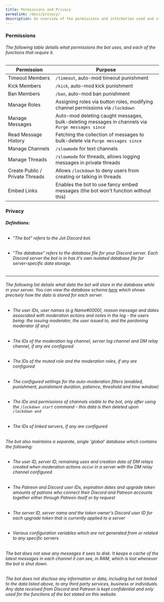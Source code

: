 ```yaml
---
title: Permissions and Privacy
permalink: /docs/privacy/
description: An overview of the permissions and information used and stored by the Jot.
---
```

<div class="panel panel-primary">
	<div class="panel-heading">
		<h3 class="panel-title" id="permissions">Permissions</h3>
	</div>
	<div class="panel-body">
    <table class="table table-striped table-hover ">
  <thead>
    <h6>The following table details what permissions the bot uses, and each of the functions that require it.</h6>
    <tr>
      <th>Permission</th>
      <th>Purpose</th>
    </tr>
  </thead>
  <tbody>
    <tr>
      <td>Timeout Members</td>
      <td><code>/timeout</code>, auto-mod timeout punishment</td>
    </tr>
    <tr>
      <td>Kick Members</td>
      <td><code>/kick</code>, auto-mod kick punishment</td>
    </tr>
    <tr>
      <td>Ban Members</td>
      <td><code>/ban</code>, auto-mod ban punishment</td>
    </tr>
    <tr>
      <td>Manage Roles</td>
      <td>Assigning roles via button roles, modifying channel permissions via <code>/lockdown</code></td>
    </tr>
    <tr>
      <td>Manage Messages</td>
      <td>Auto-mod deleting caught messages, bulk-deleting messages in channels via <code>Purge messages since</code></td>
    </tr>
    <tr>
      <td>Read Message History</td>
      <td>Fetching the collection of messages to bulk-delete via <code>Purge messages since</code></td>
    </tr>
    <tr>
      <td>Manage Channels</td>
      <td><code>/slowmode</code> for text channels</td>
    </tr>
    <tr>
      <td>Manage Threads</td>
      <td><code>/slowmode</code> for threads, allows logging messages in private threads</td>
    </tr>
    <tr>
      <td>Create Public / Private Threads</td>
      <td>Allows <code>/lockdown</code> to deny users from creating or talking in threads</td>
    </tr>
    <tr>
      <td>Embed Links</td>
      <td>Enables the bot to use fancy embed messages (the bot won't function without this)</td>
    </tr>
  </tbody>
</table>
	</div>
</div>
<div class="panel panel-primary">
	<div class="panel-heading">
		<h3 class="panel-title" id="privacy">Privacy</h3>
	</div>
	<div class="panel-body">
    <h6><strong>Definitions:</strong></h6>
    <ul>
    <li><h6>"The bot" refers to the Jot Discord bot.</h6></li>
    <li><h6>"The database" refers to the database file for your Discord server. Each Discord server the bot is in has it's own isolated database file for server-specific data storage.</h6></li>
    </ul>
    <hr/>
    <h6>The following list details what data the bot will store in the database while in your server. You can view the database schema <a href="/jot/assets/database_schema.pdf">here</a> which shows precisely how the data is stored for each server.</h6>
    <ul>
      <li><h6>The user IDs, user names (e.g Name#0000), reason message and dates associated with moderation actions and notes in the log - the users being: the issuing moderator, the user issued to, and the pardoning moderator (if any)</h6></li>
      <li><h6>The IDs of the moderation log channel, server log channel and DM relay channel, if any are configured</h6></li>
      <li><h6>The IDs of the muted role and the moderation roles, if any are configured</h6></li>
      <li><h6>The configured settings for the auto-moderation filters (enabled, punishment, punishment duration, patience, threshold and time window)</h6></li>
      <li><h6>The IDs and permissions of channels visible to the bot, only after using the <code>/lockdown start</code> command - this data is then deleted upon <code>/lockdown end</code></h6></li>
      <li><h6>The IDs of linked servers, if any are configured</h6></li>
    </ul>
    <h6>The bot also maintains a separate, single 'global' database which contains the following:<br/></h6>
    <ul>
      <li><h6>The user ID, server ID, remaining uses and creation date of DM relays created when moderation actions occur in a server with the DM relay channel configured</h6></li>
      <li><h6>The Patreon and Discord user IDs, expiration dates and upgrade token amounts of patrons who connect their Discord and Patreon accounts together either through Patreon itself or by request</h6></li>
      <li><h6>The server ID, server name and the token owner's Discord user ID for each upgrade token that is currently applied to a server</h6></li>
      <li><h6>Various configuration variables which are not generated from or related to any specific servers</h6></li>
    </ul>
    <h6>The bot does not save any messages it sees to disk. It keeps a cache of the latest messages in each channel it can see, in RAM, which is lost whenever the bot is shut down.</h6>
    <h6>The bot does not disclose any information or data, including but not limited to the data listed above, to any third party services, business or individuals. Any data received from Discord and Patreon is kept confidential and only used for the functions of the bot stated on this website.</h6>
	</div>
</div>
